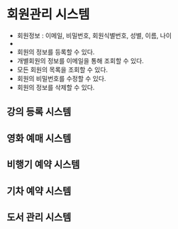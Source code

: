 
 # 회원관리 시스템
 
- 회원정보 : 이메일, 비밀번호, 회원식별번호, 성별, 이름, 나이 
- 
- 회원의 정보를 등록할 수 있다.
- 개별회원의 정보를 이메일을 통해 조회할 수 있다.
- 모든 회원의 목록을 조회할 수 있다.
- 회원의 비밀번호를 수정할 수 있다.
- 회원의 정보를 삭제할 수 있다.



## 강의 등록 시스템
## 영화 예매 시스템
## 비행기 예약 시스템
## 기차 예약 시스템
## 도서 관리 시스템
